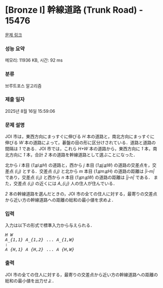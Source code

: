 # [Bronze I] 幹線道路 (Trunk Road) - 15476 

[문제 링크](https://www.acmicpc.net/problem/15476) 

### 성능 요약

메모리: 11936 KB, 시간: 92 ms

### 분류

브루트포스 알고리즘

### 제출 일자

2025년 8월 16일 15:59:06

### 문제 설명

<p>JOI 市は，東西方向にまっすぐに伸びる <var>H</var> 本の道路と，南北方向にまっすぐに伸びる <var>W</var> 本の道路によって，碁盤の目の形に区分けされている．道路と道路の間隔は <var>1</var> である．JOI 市では，これら <var>H+W</var> 本の道路から，東西方向に <var>1</var> 本，南北方向に <var>1</var> 本，合計 <var>2</var> 本の道路を幹線道路として選ぶことになった．</p>

<p>北から <var>i</var> 本目 (<var>1≦i≦H</var>) の道路と，西から <var>j</var> 本目 (<var>1≦j≦W</var>) の道路の交差点を，交差点 <var>(i,j)</var> とする．交差点 <var>(i,j)</var> と北から <var>m</var> 本目 (<var>1≦m≦H</var>) の道路の距離は <var>|i-m|</var> であり，交差点 <var>(i,j)</var> と西から <var>n</var> 本目 (<var>1≦n≦W</var>) の道路の距離は <var>|j-n|</var> である． また，交差点 <var>(i,j)</var> の近くには <var>A_{i,j}</var> 人の住人が住んでいる．</p>

<p><var>2</var> 本の幹線道路を選んだときの，JOI 市の全ての住人に対する，最寄りの交差点から近い方の幹線道路への距離の総和の最小値を求めよ．</p>

### 입력 

 <p>入力は以下の形式で標準入力から与えられる．</p>

<pre><var>H</var> <var>W</var>
<var>A_{1,1}</var> <var>A_{1,2}</var> ... <var>A_{1,W}</var>
:
<var>A_{H,1}</var> <var>A_{H,2}</var> ... <var>A_{H,W}</var>
</pre>

### 출력 

 <p>JOI 市の全ての住人に対する，最寄りの交差点から近い方の幹線道路への距離の総和の最小値を出力せよ．</p>

